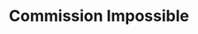 ---
hackday: 26-london
title: Commission Impossible
summary: Interactive mapping model to determine the optimal location for new cataract
  centres
thumbnail: commission_impossible.jpg
team:
- Andrei Bucataru
- Nishita Patel
- '@Mo_Paks'
- Cindalia Eusebio
- Chris Agmen-Smith
- Chris Telesford
- Nik Davda
- Ed Hodgkinson
- Giovanna Impelliziere
- '@NeliGarbuzanova'
links:
  website: https://nhscommissionimpossible.streamlit.app
  presentation: https://docs.google.com/presentation/d/1P15N6yDPPqMnaB-FhJZAfVeicXM56vFzYk2X6u7Lvh0/edit?usp=sharing
  video: https://youtu.be/XPQe3WuAMEg
---